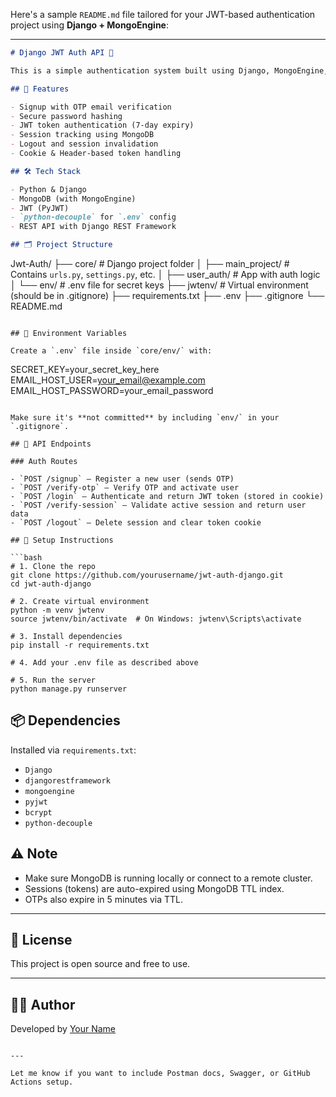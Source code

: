 Here's a sample `README.md` file tailored for your JWT-based authentication project using **Django + MongoEngine**:

---

```markdown
# Django JWT Auth API 🔐

This is a simple authentication system built using Django, MongoEngine, and JWT (JSON Web Tokens). It supports user registration with OTP email verification, login, session management, and logout functionality.

## 🚀 Features

- Signup with OTP email verification
- Secure password hashing
- JWT token authentication (7-day expiry)
- Session tracking using MongoDB
- Logout and session invalidation
- Cookie & Header-based token handling

## 🛠️ Tech Stack

- Python & Django
- MongoDB (with MongoEngine)
- JWT (PyJWT)
- `python-decouple` for `.env` config
- REST API with Django REST Framework

## 🗂️ Project Structure
```

Jwt-Auth/
├── core/ # Django project folder
│ ├── main_project/ # Contains `urls.py`, `settings.py`, etc.
│ ├── user_auth/ # App with auth logic
│ └── env/ # .env file for secret keys
├── jwtenv/ # Virtual environment (should be in .gitignore)
├── requirements.txt
├── .env
├── .gitignore
└── README.md

```

## 🔐 Environment Variables

Create a `.env` file inside `core/env/` with:

```

SECRET_KEY=your_secret_key_here
EMAIL_HOST_USER=[your_email@example.com](mailto:your_email@example.com)
EMAIL_HOST_PASSWORD=your_email_password

````

Make sure it's **not committed** by including `env/` in your `.gitignore`.

## 🧪 API Endpoints

### Auth Routes

- `POST /signup` — Register a new user (sends OTP)
- `POST /verify-otp` — Verify OTP and activate user
- `POST /login` — Authenticate and return JWT token (stored in cookie)
- `POST /verify-session` — Validate active session and return user data
- `POST /logout` — Delete session and clear token cookie

## 🧾 Setup Instructions

```bash
# 1. Clone the repo
git clone https://github.com/yourusername/jwt-auth-django.git
cd jwt-auth-django

# 2. Create virtual environment
python -m venv jwtenv
source jwtenv/bin/activate  # On Windows: jwtenv\Scripts\activate

# 3. Install dependencies
pip install -r requirements.txt

# 4. Add your .env file as described above

# 5. Run the server
python manage.py runserver
````

## 📦 Dependencies

Installed via `requirements.txt`:

- `Django`
- `djangorestframework`
- `mongoengine`
- `pyjwt`
- `bcrypt`
- `python-decouple`

## ⚠️ Note

- Make sure MongoDB is running locally or connect to a remote cluster.
- Sessions (tokens) are auto-expired using MongoDB TTL index.
- OTPs also expire in 5 minutes via TTL.

---

## 📄 License

This project is open source and free to use.

---

## 👨‍💻 Author

Developed by [Your Name](https://github.com/yourusername)

```

---

Let me know if you want to include Postman docs, Swagger, or GitHub Actions setup.
```
